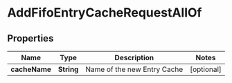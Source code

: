 

# AddFifoEntryCacheRequestAllOf


## Properties

| Name | Type | Description | Notes |
|------------ | ------------- | ------------- | -------------|
|**cacheName** | **String** | Name of the new Entry Cache |  [optional] |



